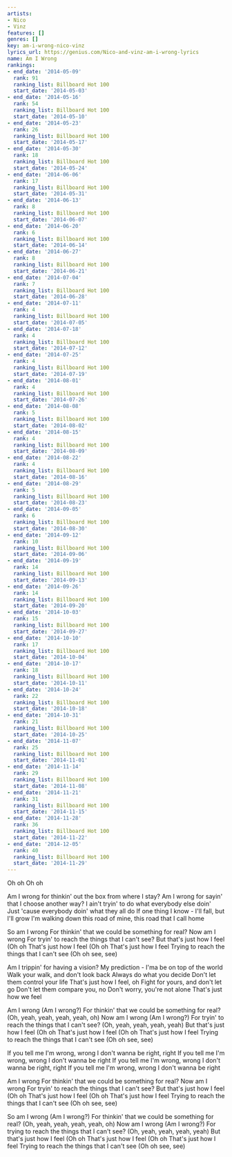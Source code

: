 ```yaml
---
artists:
- Nico
- Vinz
features: []
genres: []
key: am-i-wrong-nico-vinz
lyrics_url: https://genius.com/Nico-and-vinz-am-i-wrong-lyrics
name: Am I Wrong
rankings:
- end_date: '2014-05-09'
  rank: 91
  ranking_list: Billboard Hot 100
  start_date: '2014-05-03'
- end_date: '2014-05-16'
  rank: 54
  ranking_list: Billboard Hot 100
  start_date: '2014-05-10'
- end_date: '2014-05-23'
  rank: 26
  ranking_list: Billboard Hot 100
  start_date: '2014-05-17'
- end_date: '2014-05-30'
  rank: 18
  ranking_list: Billboard Hot 100
  start_date: '2014-05-24'
- end_date: '2014-06-06'
  rank: 17
  ranking_list: Billboard Hot 100
  start_date: '2014-05-31'
- end_date: '2014-06-13'
  rank: 8
  ranking_list: Billboard Hot 100
  start_date: '2014-06-07'
- end_date: '2014-06-20'
  rank: 6
  ranking_list: Billboard Hot 100
  start_date: '2014-06-14'
- end_date: '2014-06-27'
  rank: 8
  ranking_list: Billboard Hot 100
  start_date: '2014-06-21'
- end_date: '2014-07-04'
  rank: 7
  ranking_list: Billboard Hot 100
  start_date: '2014-06-28'
- end_date: '2014-07-11'
  rank: 4
  ranking_list: Billboard Hot 100
  start_date: '2014-07-05'
- end_date: '2014-07-18'
  rank: 4
  ranking_list: Billboard Hot 100
  start_date: '2014-07-12'
- end_date: '2014-07-25'
  rank: 4
  ranking_list: Billboard Hot 100
  start_date: '2014-07-19'
- end_date: '2014-08-01'
  rank: 4
  ranking_list: Billboard Hot 100
  start_date: '2014-07-26'
- end_date: '2014-08-08'
  rank: 5
  ranking_list: Billboard Hot 100
  start_date: '2014-08-02'
- end_date: '2014-08-15'
  rank: 4
  ranking_list: Billboard Hot 100
  start_date: '2014-08-09'
- end_date: '2014-08-22'
  rank: 4
  ranking_list: Billboard Hot 100
  start_date: '2014-08-16'
- end_date: '2014-08-29'
  rank: 5
  ranking_list: Billboard Hot 100
  start_date: '2014-08-23'
- end_date: '2014-09-05'
  rank: 6
  ranking_list: Billboard Hot 100
  start_date: '2014-08-30'
- end_date: '2014-09-12'
  rank: 10
  ranking_list: Billboard Hot 100
  start_date: '2014-09-06'
- end_date: '2014-09-19'
  rank: 14
  ranking_list: Billboard Hot 100
  start_date: '2014-09-13'
- end_date: '2014-09-26'
  rank: 14
  ranking_list: Billboard Hot 100
  start_date: '2014-09-20'
- end_date: '2014-10-03'
  rank: 15
  ranking_list: Billboard Hot 100
  start_date: '2014-09-27'
- end_date: '2014-10-10'
  rank: 17
  ranking_list: Billboard Hot 100
  start_date: '2014-10-04'
- end_date: '2014-10-17'
  rank: 18
  ranking_list: Billboard Hot 100
  start_date: '2014-10-11'
- end_date: '2014-10-24'
  rank: 22
  ranking_list: Billboard Hot 100
  start_date: '2014-10-18'
- end_date: '2014-10-31'
  rank: 21
  ranking_list: Billboard Hot 100
  start_date: '2014-10-25'
- end_date: '2014-11-07'
  rank: 25
  ranking_list: Billboard Hot 100
  start_date: '2014-11-01'
- end_date: '2014-11-14'
  rank: 29
  ranking_list: Billboard Hot 100
  start_date: '2014-11-08'
- end_date: '2014-11-21'
  rank: 31
  ranking_list: Billboard Hot 100
  start_date: '2014-11-15'
- end_date: '2014-11-28'
  rank: 36
  ranking_list: Billboard Hot 100
  start_date: '2014-11-22'
- end_date: '2014-12-05'
  rank: 40
  ranking_list: Billboard Hot 100
  start_date: '2014-11-29'
---
```

Oh oh
Oh oh


Am I wrong for thinkin' out the box from where I stay?
Am I wrong for sayin' that I choose another way?
I ain't tryin' to do what everybody else doin'
Just 'cause everybody doin' what they all do
If one thing I know - I'll fall, but I'll grow
I'm walking down this road of mine, this road that I call home


So am I wrong
For thinkin' that we could be something for real?
Now am I wrong
For tryin' to reach the things that I can't see?
But that's just how I feel (Oh oh
That's just how I feel (Oh oh
That's just how I feel
Trying to reach the things that I can't see (Oh oh see, see)


Am I trippin' for having a vision?
My prediction - I'ma be on top of the world
Walk your walk, and don't look back
Always do what you decide
Don't let them control your life
That's just how I feel, oh
Fight for yours, and don't let go
Don't let them compare you, no
Don't worry, you're not alone
That's just how we feel


Am I wrong (Am I wrong?)
For thinkin' that we could be something for real?
(Oh, yeah, yeah, yeah, yeah, oh)
Now am I wrong (Am I wrong?)
For tryin' to reach the things that I can't see?
(Oh, yeah, yeah, yeah, yeah)
But that's just how I feel (Oh oh
That's just how I feel (Oh oh
That's just how I feel
Trying to reach the things that I can't see (Oh oh see, see)


If you tell me I'm wrong, wrong
I don't wanna be right, right
If you tell me I'm wrong, wrong
I don't wanna be right
If you tell me I'm wrong, wrong
I don't wanna be right, right
If you tell me I'm wrong, wrong
I don't wanna be right


Am I wrong
For thinkin' that we could be something for real?
Now am I wrong
For tryin' to reach the things that I can't see?
But that's just how I feel (Oh oh
That's just how I feel (Oh oh
That's just how I feel
Trying to reach the things that I can't see (Oh oh see, see)

So am I wrong (Am I wrong?)
For thinkin' that we could be something for real?
(Oh, yeah, yeah, yeah, yeah, oh)
Now am I wrong (Am I wrong?)
For trying to reach the things that I can't see?
(Oh, yeah, yeah, yeah, yeah)
But that's just how I feel  (Oh oh
That's just how I feel  (Oh oh
That's just how I feel
Trying to reach the things that I can't see (Oh oh see, see)
